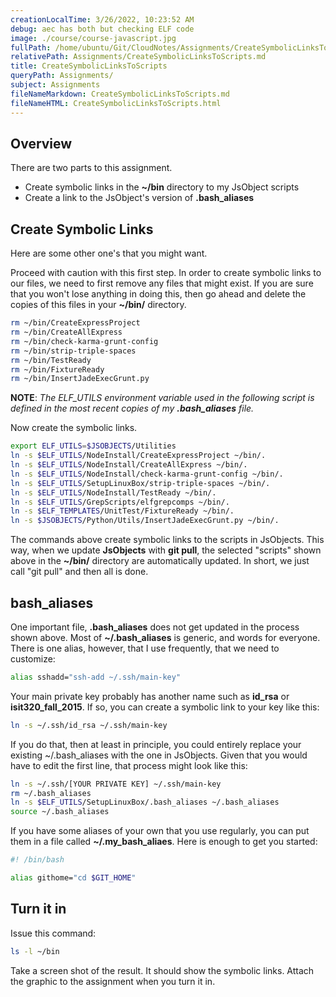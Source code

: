 ```yaml
---
creationLocalTime: 3/26/2022, 10:23:52 AM
debug: aec has both but checking ELF code
image: ./course/course-javascript.jpg
fullPath: /home/ubuntu/Git/CloudNotes/Assignments/CreateSymbolicLinksToScripts.md
relativePath: Assignments/CreateSymbolicLinksToScripts.md
title: CreateSymbolicLinksToScripts
queryPath: Assignments/
subject: Assignments
fileNameMarkdown: CreateSymbolicLinksToScripts.md
fileNameHTML: CreateSymbolicLinksToScripts.html
---
```



<!-- toc -->
<!-- tocstop -->

## Overview

There are two parts to this assignment.

- Create symbolic links in the **~/bin** directory to my JsObject scripts
- Create a link to the JsObject's version of **.bash_aliases**

## Create Symbolic Links

Here are some other one's that you might want.

Proceed with caution with this first step. In order to create symbolic links to our files, we need to first remove any files that might exist. If you are sure that you won't lose anything in doing this, then go ahead and delete the copies of this files in your **~/bin/** directory.

```bash
rm ~/bin/CreateExpressProject
rm ~/bin/CreateAllExpress
rm ~/bin/check-karma-grunt-config
rm ~/bin/strip-triple-spaces
rm ~/bin/TestReady
rm ~/bin/FixtureReady
rm ~/bin/InsertJadeExecGrunt.py
```

**NOTE**: *The ELF_UTILS environment variable used in the following script is defined in the most recent copies of my **.bash_aliases** file.*

Now create the symbolic links.

```bash
export ELF_UTILS=$JSOBJECTS/Utilities
ln -s $ELF_UTILS/NodeInstall/CreateExpressProject ~/bin/.
ln -s $ELF_UTILS/NodeInstall/CreateAllExpress ~/bin/.
ln -s $ELF_UTILS/NodeInstall/check-karma-grunt-config ~/bin/.
ln -s $ELF_UTILS/SetupLinuxBox/strip-triple-spaces ~/bin/.
ln -s $ELF_UTILS/NodeInstall/TestReady ~/bin/.
ln -s $ELF_UTILS/GrepScripts/elfgrepcomps ~/bin/.
ln -s $ELF_TEMPLATES/UnitTest/FixtureReady ~/bin/.
ln -s $JSOBJECTS/Python/Utils/InsertJadeExecGrunt.py ~/bin/.
```

The commands above create symbolic links to the scripts in JsObjects. This way, when we update **JsObjects** with **git pull**, the selected "scripts" shown above in the **~/bin/** directory are automatically updated. In short, we just call "git pull" and then all is done.

## bash_aliases

One important file, **.bash_aliases** does not get updated in the process shown above. Most of **~/.bash_aliases** is generic, and words for everyone. There is one alias, however, that I use frequently, that we need to customize:

```bash
alias sshadd="ssh-add ~/.ssh/main-key"
```

Your main private key probably has another name such as **id_rsa** or **isit320_fall_2015**. If so, you can create a symbolic link to your key like this:

```bash
ln -s ~/.ssh/id_rsa ~/.ssh/main-key
```

If you do that, then at least in principle, you could entirely replace your existing ~/.bash_aliases with the one in JsObjects. Given that you would have to edit the first line, that process might look like this:

```bash
ln -s ~/.ssh/[YOUR PRIVATE KEY] ~/.ssh/main-key
rm ~/.bash_aliases
ln -s $ELF_UTILS/SetupLinuxBox/.bash_aliases ~/.bash_aliases
source ~/.bash_aliases
```

If you have some aliases of your own that you use regularly, you can put them in a file called **~/.my_bash_aliaes**. Here is enough to get you started:

```bash
#! /bin/bash

alias githome="cd $GIT_HOME"
```

## Turn it in

Issue this command:

```bash
ls -l ~/bin
```

Take a screen shot of the result. It should show the symbolic links. Attach the graphic to the assignment when you turn it in.